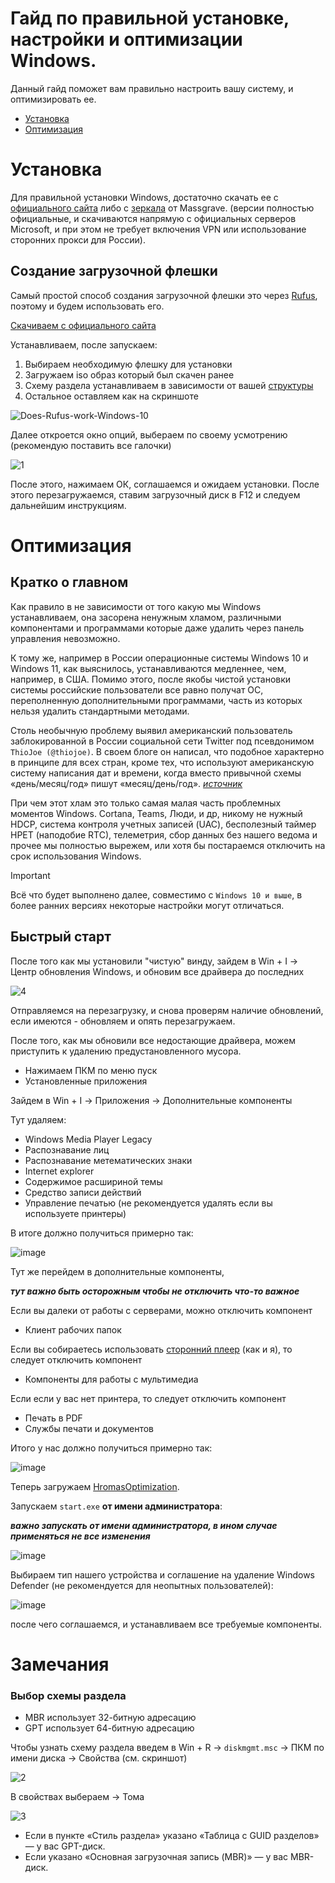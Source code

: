 # Гайд по правильной установке, настройки и оптимизации Windows.
Данный гайд поможет вам правильно настроить вашу систему, и оптимизировать ее.

<ul>
        <li><a href="#install">Установка</a></li>
        <li><a href="#install">Оптимизация</a></li>
</ul>

<h1 id="install">Установка</h1>
Для правильной установки Windows, достаточно скачать ее с <a href="https://www.microsoft.com/software-download">официального сайта</a> либо с <a href="https://massgrave.dev/msdl/">зеркала</a> от Massgrave. (версии полностью официальные, и скачиваются напрямую с официальных серверов Microsoft, и при этом не требует включения VPN или использование сторонних прокси для России).

<h2>Создание загрузочной флешки</h2>

Самый простой способ создания загрузочной флешки это через <a href="https://en.wikipedia.org/wiki/Rufus_(software)">Rufus</a>, поэтому и будем использовать его.

<a href="https://rufus.ie/">Скачиваем с официального сайта</a>

Устанавливаем, после запускаем:

<ol>
        <li>Выбираем необходимую флешку для установки</li>
        <li>Загружаем iso образ который был скачен ранее</li>
        <li>Схему раздела устанавливаем в зависимости от вашей <a href="#partition">структуры</a>
        <li>Остальное оставляем как на скриншоте</li>
</ol>

![Does-Rufus-work-Windows-10](https://github.com/HromasDev/HromasOptimization/assets/90126334/b8b540c9-c39a-4de9-9247-6b470e12bb92)

Далее откроется окно опций, выбераем по своему усмотрению (рекомендую поставить все галочки)

![1](https://github.com/HromasDev/HromasOptimization/assets/90126334/37265208-3ed1-409a-9e46-0d30c6e86191)

После этого, нажимаем ОК, соглашаемся и ожидаем установки. После этого перезагружаемся, ставим загрузочный диск в F12 и следуем дальнейшим инструкциям.

<h1 id="install">Оптимизация</h1>
<h2>Кратко о главном</h2>
Как правило в не зависимости от того какую мы Windows устанавливаем, она засорена ненужным хламом, различными компонентами и программами которые даже удалить через панель управления невозможно.

К тому же, например в России операционные системы Windows 10 и Windows 11, как выяснилось, устанавливаются медленнее, чем, например, в США. Помимо этого, после якобы чистой установки системы российские пользователи все равно получат ОС, переполненную дополнительными программами, часть из которых нельзя удалить стандартными методами.

Столь необычную проблему выявил американский пользователь заблокированной в России социальной сети Twitter под псевдонимом `ThioJoe (@thiojoe)`. В своем блоге он написал, что подобное характерно в принципе для всех стран, кроме тех, что используют американскую систему написания дат и времени, когда вместо привычной схемы «день/месяц/год» пишут «месяц/день/год».
*<a href="https://www.cnews.ru/news/top/2023-08-03_microsoft_iskusstvenno_zamedlyaet">источник</a>*

При чем этот хлам это только самая малая часть проблемных моментов Windows. Cortana, Teams, Люди, и др, никому не нужный HDCP, система контроля учетных записей (UAC), бесполезный таймер HPET (наподобие RTC), телеметрия, сбор данных без нашего ведома и прочее мы полностью вырежем, или хотя бы постараемся отключить на срок использования Windows.

> [!IMPORTANT]
> Всё что будет выполнено далее, совместимо с `Windows 10 и выше`, в более ранних версиях некоторые настройки могут отличаться.

<h2>Быстрый старт</h2>

После того как мы установили "чистую" винду, зайдем в Win + I -> Центр обновления Windows, и обновим все драйвера до последних

![4](https://github.com/HromasDev/HromasOptimization/assets/90126334/c9c474ec-e45e-4265-aa17-a060f03bf5ed)

Отправляемся на перезагрузку, и снова проверям наличие обновлений, если имеются - обновляем и опять перезагружаем.

После того, как мы обновили все недостающие драйвера, можем приступить к удалению предустановленного мусора. 

<ul>
        <li>Нажимаем ПКМ по меню пуск</li>
        <li>Установленные приложения</li>
</ul>

Зайдем в Win + I -> Приложения -> Дополнительные компоненты

Тут удаляем:
<ul>
  <li>Windows Media Player Legacy</li>
  <li>Распознавание лиц</li>
  <li>Распознавание метематических знаки</li>
  <li>Internet explorer</li>
  <li>Содержимое расшириной темы</li>
  <li>Средство записи действий</li>
  <li>Управление печатью (не рекомендуется удалять если вы используете принтеры)</li>
</ul>

В итоге должно получиться примерно так:

![image](https://github.com/HromasDev/HromasOptimization/assets/90126334/2ed37c06-7a7e-477c-8e56-3333f5724edf)

Тут же перейдем в дополнительные компоненты,

***тут важно быть осторожным чтобы не отключить что-то важное***

Если вы далеки от работы с серверами, можно отключить компонент
<ul>
  <li>Клиент рабочих папок</li>
</ul>

Если вы собираетесь использовать <a href="https://www.codecguide.com/download_k-lite_codec_pack_mega.htm">сторонний плеер</a> (как и я), то следует отключить компонент
<ul>
  <li>Компоненты для работы с мультимедиа</li>
</ul>


Если если у вас нет принтера, то следует отключить компонент
<ul>
  <li>Печать в PDF</li>
  <li>Службы печати и документов</li></ul>
</ul>

Итого у нас должно получиться примерно так:

![image](https://github.com/HromasDev/HromasOptimization/assets/90126334/9ac8d26b-cacf-480d-b94e-56f2a61c5aca)


Теперь загружаем <a href="https://github.com/HromasDev/HromasOptimization/archive/main.zip">HromasOptimization</a>.

Запускаем `start.exe` **от имени администратора**:

***важно запускать от имени администратора, в ином случае применяться не все изменения***

![image](https://github.com/HromasDev/HromasOptimization/assets/90126334/aeb03984-3343-453d-b14a-b0456fbd410e)

Выбираем тип нашего устройства и соглашение на удаление Windows Defender (не рекомендуется для неопытных пользователей):

![image](https://github.com/HromasDev/HromasOptimization/assets/90126334/113d2ab3-ca08-4d0a-a24d-e5c91e84459e)


после чего соглашаемся, и устанавливаем все требуемые компоненты.

<h1 id="remarks">Замечания</h1>

<h3 id="partition">Выбор схемы раздела</h3>

<ul>
        <li>MBR использует 32-битную адресацию</li>
        <li>GPT использует 64-битную адресацию</li>
</ul>

Чтобы узнать схему раздела введем в Win + R -> `diskmgmt.msc` -> ПКМ по имени диска -> Свойства (см. скриншот)

![2](https://github.com/HromasDev/HromasOptimization/assets/90126334/d0fbbd97-67d0-4ad4-bbd7-b33327ff0751)

В свойствах выбераем -> Тома 

![3](https://github.com/HromasDev/HromasOptimization/assets/90126334/9dbc0ab8-8ca7-43ae-be44-b6a1d0574fa5)

<ul>
        <li>Если в пункте «Стиль раздела» указано «Таблица с GUID разделов» — у вас GPT-диск.</li>
        <li>Если указано «Основная загрузочная запись (MBR)» — у вас MBR-диск.</li>
</ul>
